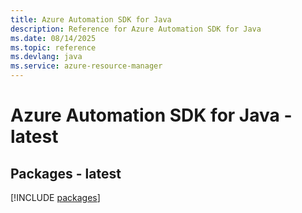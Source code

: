 ```yaml
---
title: Azure Automation SDK for Java
description: Reference for Azure Automation SDK for Java
ms.date: 08/14/2025
ms.topic: reference
ms.devlang: java
ms.service: azure-resource-manager
---
```

# Azure Automation SDK for Java - latest
## Packages - latest
[!INCLUDE [packages](automation-index.md)]